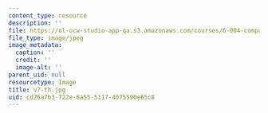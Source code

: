 ```yaml
---
content_type: resource
description: ''
file: https://ol-ocw-studio-app-qa.s3.amazonaws.com/courses/6-004-computation-structures-spring-2017/cd26a7b3722e6a5551174075590e65c8_v7-th.jpg
file_type: image/jpeg
image_metadata:
  caption: ''
  credit: ''
  image-alt: ''
parent_uid: null
resourcetype: Image
title: v7-th.jpg
uid: cd26a7b3-722e-6a55-5117-4075590e65c8
---
```


